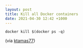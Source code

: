 ```yaml
---
layout: post
title: Kill all Docker containers
date: 2021-04-30 12:42 +1000
---
```


```
docker kill $(docker ps -q)
```

(via [ktamas77](https://gist.github.com/evanscottgray/8571828#gistcomment-1830482))
